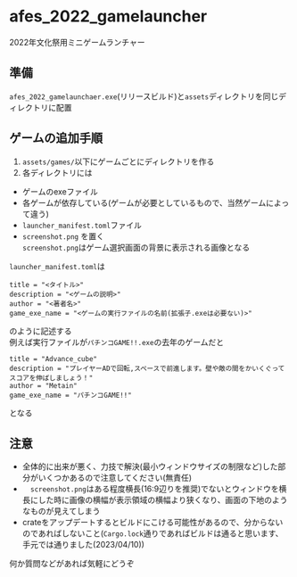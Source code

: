 # afes_2022_gamelauncher
2022年文化祭用ミニゲームランチャー

## 準備
`afes_2022_gamelaunchaer.exe`(リリースビルド)と`assets`ディレクトリを同じディレクトリに配置

## ゲームの追加手順

1. `assets/games/`以下にゲームごとにディレクトリを作る
1. 各ディレクトリには
- ゲームのexeファイル
- 各ゲームが依存している(ゲームが必要としているもので、当然ゲームによって違う)
- `launcher_manifest.toml`ファイル
- `screenshot.png`
を置く  
`screenshot.png`はゲーム選択画面の背景に表示される画像となる  
  
`launcher_manifest.toml`は
```
title = "<タイトル>"
description = "<ゲームの説明>"
author = "<著者名>"
game_exe_name = "<ゲームの実行ファイルの名前(拡張子.exeは必要ない)>"
```
のように記述する  
例えば実行ファイルが`パチンコGAME!!.exe`の去年のゲームだと
```
title = "Advance_cube"
description = "プレイヤーADで回転,スペースで前進します。壁や敵の間をかいくぐってスコアを伸ばしましょう！"
author = "Metain"
game_exe_name = "パチンコGAME!!"
```
となる

## 注意

- 全体的に出来が悪く、力技で解決(最小ウィンドウサイズの制限など)した部分がいくつかあるので注意してください(無責任)  
- 　`screenshot.png`はある程度横長(16:9辺りを推奨)でないとウィンドウを横長にした時に画像の横幅が表示領域の横幅より狭くなり、画面の下地のようなものが見えてしまう
- crateをアップデートするとビルドにこける可能性があるので、分からないのであればしないこと(`Cargo.lock`通りであればビルドは通ると思います、手元では通りました(2023/04/10))

何か質問などがあれば気軽にどうぞ
